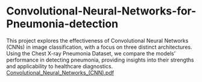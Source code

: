 # Convolutional-Neural-Networks-for-Pneumonia-detection
This project explores the effectiveness of Convolutional Neural Networks (CNNs) in image classification, with a focus on three distinct architectures. Using the Chest X-ray Pneumonia Dataset, we compare the models’ performance in detecting pneumonia, providing insights into their strengths and applicability to healthcare diagnostics.
[Convolutional_Neural_Networks_(CNN).pdf](https://github.com/user-attachments/files/17496980/Convolutional_Neural_Networks_.CNN.pdf)
